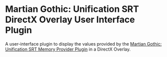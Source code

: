 # Martian Gothic: Unification SRT DirectX Overlay User Interface Plugin

A user-interface plugin to display the values provided by the
[Martian Gothic: Unification SRT Memory Provider Plugin](https://github.com/kapdap/mgu-srt-provider)
in a DirectX Overlay.